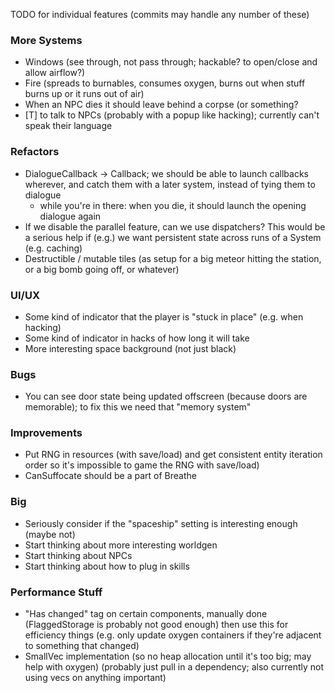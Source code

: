 TODO for individual features (commits may handle any number of these)

### More Systems

- Windows (see through, not pass through; hackable? to open/close and allow airflow?)
- Fire (spreads to burnables, consumes oxygen, burns out when stuff burns up or it
  runs out of air)
- When an NPC dies it should leave behind a corpse (or something?
- [T] to talk to NPCs (probably with a popup like hacking); currently can't speak their language

### Refactors

- DialogueCallback -> Callback; we should be able to launch callbacks wherever, and
  catch them with a later system, instead of tying them to dialogue
  - while you're in there: when you die, it should launch the opening dialogue again
- If we disable the parallel feature, can we use dispatchers? This would be a serious
  help if (e.g.) we want persistent state across runs of a System (e.g. caching)
- Destructible / mutable tiles (as setup for a big meteor hitting the station, or
  a big bomb going off, or whatever)

### UI/UX

- Some kind of indicator that the player is "stuck in place" (e.g. when hacking)
- Some kind of indicator in hacks of how long it will take
- More interesting space background (not just black)

### Bugs

- You can see door state being updated offscreen (because doors are memorable);
  to fix this we need that "memory system"

### Improvements

- Put RNG in resources (with save/load) and get consistent entity iteration order
  so it's impossible to game the RNG with save/load)
- CanSuffocate should be a part of Breathe

### Big

- Seriously consider if the "spaceship" setting is interesting enough (maybe not)
- Start thinking about more interesting worldgen
- Start thinking about NPCs
- Start thinking about how to plug in skills

### Performance Stuff

- "Has changed" tag on certain components, manually done (FlaggedStorage is probably not good enough)
  then use this for efficiency things (e.g. only update oxygen containers if they're adjacent to something
  that changed)
- SmallVec implementation (so no heap allocation until it's too big; may help with oxygen) (probably just
  pull in a dependency; also currently not using vecs on anything important)
